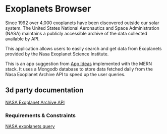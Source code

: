 # Exoplanets Browser

Since 1992 over 4,000 exoplanets have been discovered outside our solar
system. The United States National Aeronautics and Space Administration (NASA)
maintains a publicly accessible archive of the data collected available by API.

This application allows users to easily search and get data from Exoplanets provided by the Nasa Exoplanet Science Institute.

This is an app suggestion from [App Ideas](https://github.com/florinpop17/app-ideas) implemented with the  MERN stack. It uses a Mongodb database to store data fetched daily from the Nasa Exoplanet Archive API to speed up the user queries.

## 3d party documentation

[NASA Exoplanet Archive API](https://exoplanetarchive.ipac.caltech.edu/index.html) 


### Requirements & Constraints

[NASA exoplanets query](https://github.com/florinpop17/app-ideas/blob/master/Projects/3-Advanced/NASA-Exoplanet-Query.md)